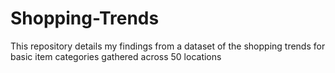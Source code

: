 # Shopping-Trends
This repository details my findings from a dataset of the shopping trends for basic item categories gathered across 50 locations
